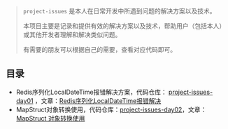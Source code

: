 > `project-issues` 是本人在日常开发中所遇到问题的解决方案以及技术。
>
> 本项目主要是记录和提供有效的解决方案以及技术，帮助用户（包括本人）或其他开发者理解和解决类似问题。
>
> 有需要的朋友可以根据自己的需要，查看对应代码即可。



## 目录

- Redis序列化LocalDateTime报错解决方案，代码仓库： [project-issues-day01](./project-issues-day01) ，文章：[Redis序列化LocalDateTime报错解决](https://juejin.cn/post/7361255930647904256)
- MapStruct对象转换使用，代码仓库：[project-issues-day02](./project-issues-day02)，文章：[MapStruct 对象转换使用](https://juejin.cn/post/7364425403157872649)
